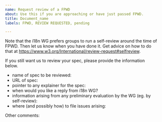 ```yaml
---
name: Request review of a FPWD
about: Use this if you are approaching or have just passed FPWD.
title: Document_name
labels: FPWD, REVIEW REQUESTED, pending

---
```


Note that the i18n WG prefers groups to run a self-review around the time of FPWD. Then let us know when you have done it. Get advice on how to do that at https://www.w3.org/International/review-request#selfreview.

If you still want us to review your spec, please provide the information below.

- name of spec to be reviewed: 
- URL of spec: 
- pointer to any explainer for the spec: 
- when would you like a reply from i18n WG? 
- information arising from any preliminary evaluation by the WG (eg. by self-review): 
- where (and possibly how) to file issues arising: 

Other comments:
